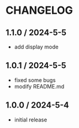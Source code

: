 # CHANGELOG

## 1.1.0 / 2024-5-5

- add display mode

## 1.0.1 / 2024-5-5

- fixed some bugs
- modify README.md

## 1.0.0 / 2024-5-4

- initial release
